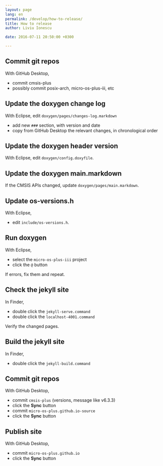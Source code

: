 ```yaml
---
layout: page
lang: en
permalink: /develop/how-to-release/
title: How to release
author: Liviu Ionescu

date: 2016-07-11 20:50:00 +0300

---
```


## Commit git repos

With GitHub Desktop,

* commit cmsis-plus
* possibly commit posix-arch, micro-os-plus-iii, etc

## Update the doxygen change log

With Eclipse, edit `doxygen/pages/changes-log.markdown`

* add new `###` section, with version and date
* copy from GitHub Desktop the relevant changes, in chronological order

## Update the doxygen header version

With Eclipse, edit `doxygen/config.doxyfile`.

## Update the doxygen main.markdown

If the CMSIS APIs changed, update `doxygen/pages/main.markdown`.

## Update os-versions.h

With Eclipse,

* edit `include/os-versions.h`.

## Run doxygen

With Eclipse,

* select the `micro-os-plus-iii` project
* click the `@` button

If errors, fix them and repeat.

## Check the jekyll site

In Finder,

* double click the `jekyll-serve.command`
* double click the `localhost-4001.command`

Verify the changed pages.

## Build the jekyll site

In Finder,

* double click the `jekyll-build.command`

## Commit git repos

With GitHub Desktop,

* commit `cmsis-plus` (versions, message like v6.3.3)
* click the **Sync** button
* commit `micro-os-plus.github.io-source`
* click the **Sync** button

## Publish site

With GitHub Desktop,

* commit `micro-os-plus.github.io`
* click the **Sync** button
